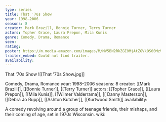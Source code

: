 ```yaml
---
type: series
title: That '70s Show
year: 1998–2006
seasons: 8
creator: Mark Brazill, Bonnie Turner, Terry Turner
actors: Topher Grace, Laura Prepon, Mila Kunis
genre: Comedy, Drama, Romance
seen:
rating: 
poster: https://m.media-amazon.com/images/M/MV5BN2RkZGE0MjAtZGVkOS00MzVhLTg0OWItZTc4OGRjOTQ1ZTM4XkEyXkFqcGdeQXVyNTA4NzY1MzY@._V1_SX300.jpg
trailer_embed: Could not find trailer.
availability:
---
```

That '70s Show
![[That '70s Show.jpg]]

Comedy, Drama, Romance
year: 1998–2006
seasons: 8
creator: [[Mark Brazill]], [[Bonnie Turner]], [[Terry Turner]]
actors: [[Topher Grace]], [[Laura Prepon]], [[Mila Kunis]], [[Wilmer Valderrama]], [[ Danny Masterson]], [[Debra Jo Rupp]], [[Ashton Kutcher]], [[Kurtwood Smith]]
availability:

A comedy revolving around a group of teenage friends, their mishaps, and their coming of age, set in 1970s Wisconsin.
wiki: 


